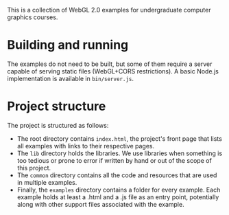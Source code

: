 This is a collection of WebGL 2.0 examples for undergraduate computer
graphics courses.

# Building and running
The examples do not need to be built, but some of them require a server
capable of serving static files (WebGL+CORS restrictions). A basic Node.js
implementation is available in `bin/server.js`.

# Project structure
The project is structured as follows:

- The root directory contains `index.html`, the project's front page that
  lists all examples with links to their respective pages.
- The `lib` directory holds the libraries. We use libraries when something
  is too tedious or prone to error if written by hand or out of the scope of
  this project.
- The `common` directory contains all the code and resources that are used
  in multiple examples.
- Finally, the `examples` directory contains a folder for every example.
  Each example holds at least a .html and a .js file as an entry point,
  potentially along with other support files associated with the example.

